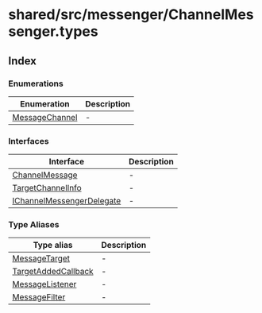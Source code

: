 # shared/src/messenger/ChannelMessenger.types

## Index

### Enumerations

| Enumeration | Description |
| ------ | ------ |
| [MessageChannel](enumerations/MessageChannel.md) | - |

### Interfaces

| Interface | Description |
| ------ | ------ |
| [ChannelMessage](interfaces/ChannelMessage.md) | - |
| [TargetChannelInfo](interfaces/TargetChannelInfo.md) | - |
| [IChannelMessengerDelegate](interfaces/IChannelMessengerDelegate.md) | - |

### Type Aliases

| Type alias | Description |
| ------ | ------ |
| [MessageTarget](type-aliases/MessageTarget.md) | - |
| [TargetAddedCallback](type-aliases/TargetAddedCallback.md) | - |
| [MessageListener](type-aliases/MessageListener.md) | - |
| [MessageFilter](type-aliases/MessageFilter.md) | - |
